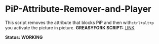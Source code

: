# PiP-Attribute-Remover-and-Player

This script removes the attribute that blocks PiP and then with` ctrl+alt+p ` you activate the picture in picture.
<b>GREASYFORK SCRIPT:</b> <a href="https://greasyfork.org/en/scripts/475305-2-in-1">LINK</a>

 <b>Status: WORKING</b>
